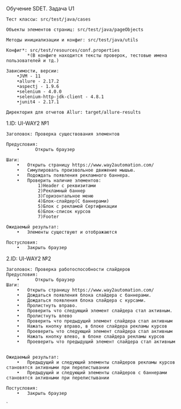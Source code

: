 Обучение SDET. Задача U1

    Тест классы: src/test/java/cases

    Объекты элементов страниц: src/test/java/pageObjects
    
    Методы инициализации и конфиг: src/test/java/utils 
    
    Конфиг*: src/test/resources/conf.properties
            *(В конфиге находится тексты проверок, тестовые имена пользователей и тд.)
    
    Зависимости, версии:
        •JVM - 11
        •allure - 2.17.2
        •aspectj - 1.9.6
        •selenium - 4.0.0
        •selenium-http-jdk-client - 4.8.1
        •junit4 - 2.17.1
    
    Директория для отчетов Allur: target/allure-results


1.ID: UI-WAY2 №1

    Заголовок: Проверка существования элементов

    Предусловия: 
        •      Открыть браузер

    Шаги:
        •	Открыть страницу https://www.way2automation.com/
        •   Симулировать произвольное движение мышью.
        •   Подождать появления рекламного баннера.
        •	Проверить наличие элементов:
                1)Header с реквизитами
                2)Рекламный баннер
                3)Горизонтальное меню
                4)Блок-слайдер(С баннерами)
                5)Блок с рекламой Сертификации
                6)Блок-список курсов
                7)Footer

    Ожидаемый результат:
        •	Элементы существуют и отображаются
    
    Постусловия:
        •	Закрыть браузер


2.ID: UI-WAY2 №2

    Заголовок: Проверка работоспособности слайдеров
    Предусловия: 
        •      Открыть браузер
    Шаги:
        •   Открыть страницу https://www.way2automation.com/
        •	Дождаться появления блока слайдера с баннерами.
        •	Дождаться появления блока слайдера с курсами.
        •   Пролистнуть вправо.
        •   Проверить что следующий элемент слайдера стал активным.
        •   Пролистнуть влево
        •   Проверить что предыдущий элемент слайдера стал активным
        •   Нажать кнопку вправо, в блоке слайдера рекламы курсов
        •   Проеверить что следующий элемент слайдера стал активным
        •   Нажать кнопку влево, в блоке слайдера рекламы курсов
        •   Проеверить что предыдущий элемент слайдера стал активным

    
    Ожидаемый результат:
        •	Предыдущий и следующий элементы слайдеров рекламы курсов становятся активными при перелистывании
        •	Предыдущий и следующий элементы слайдеров с баннерами становятся активными при перелистывании
    
    Постусловия:
        •	Закрыть браузер
`